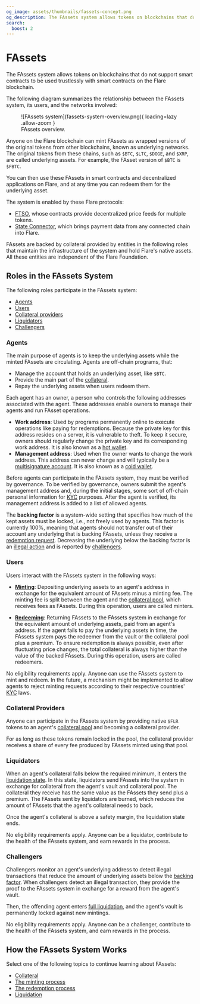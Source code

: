 ```yaml
---
og_image: assets/thumbnails/fassets-concept.png
og_description: The FAssets system allows tokens on blockchains that do not support smart contracts to be used trustlessly with smart contracts on the Flare blockchain.
search:
  boost: 2
---
```


# FAssets

The FAssets system allows tokens on blockchains that do not support smart contracts to be used trustlessly with smart contracts on the Flare blockchain.

The following diagram summarizes the relationship between the FAssets system, its users, and the networks involved:

<figure markdown>
  ![FAssets system](fassets-system-overview.png){ loading=lazy .allow-zoom }
  <figcaption>FAssets overview.</figcaption>
</figure>

Anyone on the Flare blockchain can mint FAssets as wrapped versions of the original tokens from other blockchains, known as underlying networks.
The original tokens from these chains, such as `$BTC`, `$LTC`, `$DOGE`, and `$XRP`, are called underlying assets.
For example, the FAsset version of `$BTC` is `$FBTC`.

You can then use these FAssets in smart contracts and decentralized applications on Flare, and at any time you can redeem them for the underlying asset.

The system is enabled by these Flare protocols:

* [FTSO](../ftso.md), whose contracts provide decentralized price feeds for multiple tokens.
* [State Connector](../state-connector.md), which brings payment data from any connected chain into Flare.

FAssets are backed by collateral provided by entities in the following roles that maintain the infrastructure of the system and hold Flare's native assets.
All these entities are independent of the Flare Foundation.

## Roles in the FAssets System

The following roles participate in the FAssets system:

* [Agents](#agents)
* [Users](#users)
* [Collateral providers](#collateral-providers)
* [Liquidators](#liquidators)
* [Challengers](#challengers)

### Agents

The main purpose of agents is to keep the underlying assets while the minted FAssets are circulating.
Agents are off-chain programs, that:

* Manage the account that holds an underlying asset, like `$BTC`.
* Provide the main part of the [collateral](./collateral.md).
* Repay the underlying assets when users redeem them.

Each agent has an owner, a person who controls the following addresses associated with the agent.
These addresses enable owners to manage their agents and run FAsset operations.

* **Work address**: Used by programs permanently online to execute operations like paying for redemptions.
    Because the private key for this address resides on a server, it is vulnerable to theft.
    To keep it secure, owners should regularly change the private key and its corresponding work address.
    It is also known as a [hot wallet](glossary.md#hot_wallet).
* **Management address**: Used when the owner wants to change the work address.
    This address can never change and will typically be a [multisignature account](glossary.md#multisignature).
    It is also known as a [cold wallet](glossary.md#cold_wallet).

Before agents can participate in the FAssets system, they must be verified by governance.
To be verified by governance, owners submit the agent's management address and, during the initial stages, some sort of off-chain personal information for [KYC](glossary.md#kyc) purposes.
After the agent is verified, its management address is added to a list of allowed agents.

The **backing factor** is a system-wide setting that specifies how much of the kept assets must be locked, i.e., not freely used by agents.
This factor is currently 100%, meaning that agents should not transfer out of their account any underlying that is backing FAssets, unless they receive a [redemption request](./redemption.md).
Decreasing the underlying below the backing factor is an [illegal action](./liquidation.md#illegal-payments) and is reported by [challengers](#challengers).

### Users

Users interact with the FAssets system in the following ways:

* [**Minting**](./minting.md): Depositing underlying assets to an agent's address in exchange for the equivalent amount of FAssets minus a minting fee.
    The minting fee is split between the agent and the [collateral pool](./collateral.md#pool-collateral), which receives fees as FAssets.
    During this operation, users are called minters.

* [**Redeeming**](./redemption.md): Returning FAssets to the FAssets system in exchange for the equivalent amount of underlying assets, paid from an agent's address.
    If the agent fails to pay the underlying assets in time, the FAssets system pays the redeemer from the vault or the collateral pool plus a premium.
    To ensure redemption is always possible, even after fluctuating price changes, the total collateral is always higher than the value of the backed FAssets.
    During this operation, users are called redeemers.

No eligibility requirements apply.
Anyone can use the FAssets system to mint and redeem.
In the future, a mechanism might be implemented to allow agents to reject minting requests according to their respective countries' [KYC](glossary.md#kyc) laws.

### Collateral Providers

Anyone can participate in the FAssets system by providing native `$FLR` tokens to an agent's [collateral pool](./collateral.md#pool-collateral) and becoming a collateral provider.

For as long as these tokens remain locked in the pool, the collateral provider receives a share of every fee produced by FAssets minted using that pool.

### Liquidators

When an agent's collateral falls below the required minimum, it enters the [liquidation state](./liquidation.md).
In this state, liquidators send FAssets into the system in exchange for collateral from the agent's vault and collateral pool.
The collateral they receive has the same value as the FAssets they send plus a premium.
The FAssets sent by liquidators are burned, which reduces the amount of FAssets that the agent's collateral needs to back.

Once the agent's collateral is above a safety margin, the liquidation state ends.

No eligibility requirements apply.
Anyone can be a liquidator, contribute to the health of the FAssets system, and earn rewards in the process.

### Challengers

Challengers monitor an agent's underlying address to detect illegal transactions that reduce the amount of underlying assets below the [backing factor](#agents).
When challengers detect an illegal transaction, they provide the proof to the FAssets system in exchange for a reward from the agent's vault.

Then, the offending agent enters [full liquidation](./liquidation.md), and the agent's vault is permanently locked against new mintings.

No eligibility requirements apply.
Anyone can be a challenger, contribute to the health of the FAssets system, and earn rewards in the process.

## How the FAssets System Works

Select one of the following topics to continue learning about FAssets:

* [Collateral](./collateral.md)
* [The minting process](./minting.md)
* [The redemption process](./redemption.md)
* [Liquidation](./liquidation.md)
